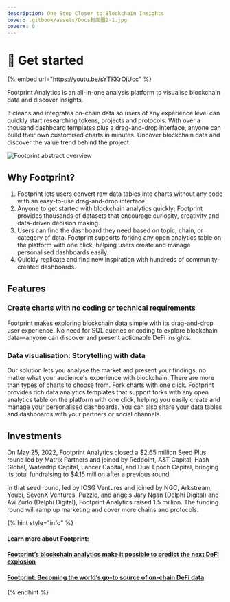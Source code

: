 ```yaml
---
description: One Step Closer to Blockchain Insights
cover: .gitbook/assets/Docs封面图2-1.jpg
coverY: 0
---
```


# 👣 Get started

{% embed url="https://youtu.be/sYTKKrOjUcc" %}

Footprint Analytics is an all-in-one analysis platform to visualise blockchain data and discover insights.&#x20;

It cleans and integrates on-chain data so users of any experience level can quickly start researching tokens, projects and protocols. With over a thousand dashboard templates plus a drag-and-drop interface, anyone can build their own customised charts in minutes. Uncover blockchain data and discover the value trend behind the project.

![Footprint abstract overview](https://static.footprint.network/card\_images/d411037b-7258-436c-b696-5bc7c10e8e13.jpg)

## Why Footprint?

1. Footprint lets users convert raw data tables into charts without any code with an easy-to-use drag-and-drop interface.
2. Anyone to get started with blockchain analytics quickly; Footprint provides thousands of datasets that encourage curiosity, creativity and data-driven decision making.
3. Users can find the dashboard they need based on topic, chain, or category of data. Footprint supports forking any open analytics table on the platform with one click, helping users create and manage personalised dashboards easily.
4. Quickly replicate and find new inspiration with hundreds of community-created dashboards.

## Features

### **Create charts with no coding or technical requirements**&#x20;

Footprint makes exploring blockchain data simple with its drag-and-drop user experience. No need for SQL queries or coding to explore blockchain data—anyone can discover and present actionable DeFi insights.

### **Data visualisation: Storytelling with data**&#x20;

Our solution lets you analyse the market and present your findings, no matter what your audience's experience with blockchain. There are more than types of charts to choose from. Fork charts with one click. Footprint provides rich data analytics templates that support forks with any open analytics table on the platform with one click, helping you easily create and manage your personalised dashboards. You can also share your data tables and dashboards with your partners or social channels.

## Investments

On May 25, 2022, Footprint Analytics closed a $2.65 million Seed Plus round led by Matrix Partners and joined by Redpoint, A\&T Capital, Hash Global, Waterdrip Capital, Lancer Capital, and Dual Epoch Capital, bringing its total fundraising to $4.15 million after a previous round.&#x20;

In that seed round, led by IOSG Ventures and joined by NGC, Arkstream, Youbi, SevenX Ventures, Puzzle, and angels Jary Ngan (Delphi Digital) and Avi Zurlo (Delphi Digital), Footprint Analytics raised 1.5 million. The funding round will ramp up marketing and cover more chains and protocols.

{% hint style="info" %}
#### **Learn more about Footprint:**

#### [Footprint’s blockchain analytics make it possible to predict the next DeFi explosion](https://ambcrypto.com/footprints-blockchain-analytics-makes-it-possible-to-predict-the-next-defi-explosion/)

#### [Footprint: Becoming the world’s go-to source of on-chain DeFi data](https://ambcrypto.com/footprint-becoming-the-worlds-go-to-source-of-on-chain-defi-data/)
{% endhint %}
